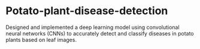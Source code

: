 # Potato-plant-disease-detection
 Designed and implemented a deep learning model using convolutional neural networks (CNNs) to  accurately detect and classify diseases in potato plants based on leaf images.

